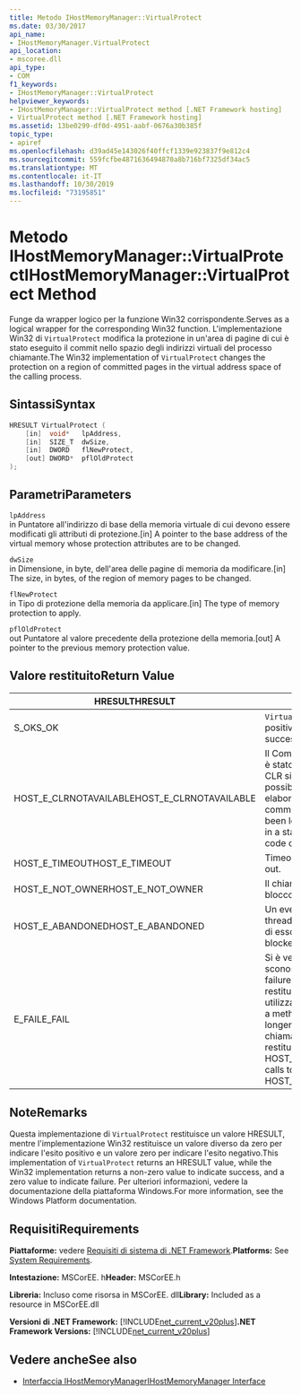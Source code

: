 ```yaml
---
title: Metodo IHostMemoryManager::VirtualProtect
ms.date: 03/30/2017
api_name:
- IHostMemoryManager.VirtualProtect
api_location:
- mscoree.dll
api_type:
- COM
f1_keywords:
- IHostMemoryManager::VirtualProtect
helpviewer_keywords:
- IHostMemoryManager::VirtualProtect method [.NET Framework hosting]
- VirtualProtect method [.NET Framework hosting]
ms.assetid: 13be0299-df0d-4951-aabf-0676a30b385f
topic_type:
- apiref
ms.openlocfilehash: d39ad45e143026f40ffcf1339e923837f9e812c4
ms.sourcegitcommit: 559fcfbe4871636494870a8b716bf7325df34ac5
ms.translationtype: MT
ms.contentlocale: it-IT
ms.lasthandoff: 10/30/2019
ms.locfileid: "73195851"
---
```

# <a name="ihostmemorymanagervirtualprotect-method"></a><span data-ttu-id="d7ebc-102">Metodo IHostMemoryManager::VirtualProtect</span><span class="sxs-lookup"><span data-stu-id="d7ebc-102">IHostMemoryManager::VirtualProtect Method</span></span>
<span data-ttu-id="d7ebc-103">Funge da wrapper logico per la funzione Win32 corrispondente.</span><span class="sxs-lookup"><span data-stu-id="d7ebc-103">Serves as a logical wrapper for the corresponding Win32 function.</span></span> <span data-ttu-id="d7ebc-104">L'implementazione Win32 di `VirtualProtect` modifica la protezione in un'area di pagine di cui è stato eseguito il commit nello spazio degli indirizzi virtuali del processo chiamante.</span><span class="sxs-lookup"><span data-stu-id="d7ebc-104">The Win32 implementation of `VirtualProtect` changes the protection on a region of committed pages in the virtual address space of the calling process.</span></span>  
  
## <a name="syntax"></a><span data-ttu-id="d7ebc-105">Sintassi</span><span class="sxs-lookup"><span data-stu-id="d7ebc-105">Syntax</span></span>  
  
```cpp  
HRESULT VirtualProtect (  
    [in]  void*   lpAddress,  
    [in]  SIZE_T  dwSize,  
    [in]  DWORD   flNewProtect,  
    [out] DWORD*  pflOldProtect  
);  
```  
  
## <a name="parameters"></a><span data-ttu-id="d7ebc-106">Parametri</span><span class="sxs-lookup"><span data-stu-id="d7ebc-106">Parameters</span></span>  
 `lpAddress`  
 <span data-ttu-id="d7ebc-107">in Puntatore all'indirizzo di base della memoria virtuale di cui devono essere modificati gli attributi di protezione.</span><span class="sxs-lookup"><span data-stu-id="d7ebc-107">[in] A pointer to the base address of the virtual memory whose protection attributes are to be changed.</span></span>  
  
 `dwSize`  
 <span data-ttu-id="d7ebc-108">in Dimensione, in byte, dell'area delle pagine di memoria da modificare.</span><span class="sxs-lookup"><span data-stu-id="d7ebc-108">[in] The size, in bytes, of the region of memory pages to be changed.</span></span>  
  
 `flNewProtect`  
 <span data-ttu-id="d7ebc-109">in Tipo di protezione della memoria da applicare.</span><span class="sxs-lookup"><span data-stu-id="d7ebc-109">[in] The type of memory protection to apply.</span></span>  
  
 `pflOldProtect`  
 <span data-ttu-id="d7ebc-110">out Puntatore al valore precedente della protezione della memoria.</span><span class="sxs-lookup"><span data-stu-id="d7ebc-110">[out] A pointer to the previous memory protection value.</span></span>  
  
## <a name="return-value"></a><span data-ttu-id="d7ebc-111">Valore restituito</span><span class="sxs-lookup"><span data-stu-id="d7ebc-111">Return Value</span></span>  
  
|<span data-ttu-id="d7ebc-112">HRESULT</span><span class="sxs-lookup"><span data-stu-id="d7ebc-112">HRESULT</span></span>|<span data-ttu-id="d7ebc-113">Descrizione</span><span class="sxs-lookup"><span data-stu-id="d7ebc-113">Description</span></span>|  
|-------------|-----------------|  
|<span data-ttu-id="d7ebc-114">S_OK</span><span class="sxs-lookup"><span data-stu-id="d7ebc-114">S_OK</span></span>|<span data-ttu-id="d7ebc-115">`VirtualProtect` ha restituito un esito positivo.</span><span class="sxs-lookup"><span data-stu-id="d7ebc-115">`VirtualProtect` returned successfully.</span></span>|  
|<span data-ttu-id="d7ebc-116">HOST_E_CLRNOTAVAILABLE</span><span class="sxs-lookup"><span data-stu-id="d7ebc-116">HOST_E_CLRNOTAVAILABLE</span></span>|<span data-ttu-id="d7ebc-117">Il Common Language Runtime (CLR) non è stato caricato in un processo oppure CLR si trova in uno stato in cui non è possibile eseguire codice gestito o elaborare la chiamata correttamente.</span><span class="sxs-lookup"><span data-stu-id="d7ebc-117">The common language runtime (CLR) has not been loaded into a process, or the CLR is in a state in which it cannot run managed code or process the call successfully.</span></span>|  
|<span data-ttu-id="d7ebc-118">HOST_E_TIMEOUT</span><span class="sxs-lookup"><span data-stu-id="d7ebc-118">HOST_E_TIMEOUT</span></span>|<span data-ttu-id="d7ebc-119">Timeout della chiamata.</span><span class="sxs-lookup"><span data-stu-id="d7ebc-119">The call timed out.</span></span>|  
|<span data-ttu-id="d7ebc-120">HOST_E_NOT_OWNER</span><span class="sxs-lookup"><span data-stu-id="d7ebc-120">HOST_E_NOT_OWNER</span></span>|<span data-ttu-id="d7ebc-121">Il chiamante non è il proprietario del blocco.</span><span class="sxs-lookup"><span data-stu-id="d7ebc-121">The caller does not own the lock.</span></span>|  
|<span data-ttu-id="d7ebc-122">HOST_E_ABANDONED</span><span class="sxs-lookup"><span data-stu-id="d7ebc-122">HOST_E_ABANDONED</span></span>|<span data-ttu-id="d7ebc-123">Un evento è stato annullato mentre un thread bloccato o Fiber era in attesa su di esso.</span><span class="sxs-lookup"><span data-stu-id="d7ebc-123">An event was canceled while a blocked thread or fiber was waiting on it.</span></span>|  
|<span data-ttu-id="d7ebc-124">E_FAIL</span><span class="sxs-lookup"><span data-stu-id="d7ebc-124">E_FAIL</span></span>|<span data-ttu-id="d7ebc-125">Si è verificato un errore irreversibile sconosciuto.</span><span class="sxs-lookup"><span data-stu-id="d7ebc-125">An unknown catastrophic failure occurred.</span></span> <span data-ttu-id="d7ebc-126">Quando un metodo restituisce E_FAIL, CLR non è più utilizzabile all'interno del processo.</span><span class="sxs-lookup"><span data-stu-id="d7ebc-126">When a method returns E_FAIL, the CLR is no longer usable within the process.</span></span> <span data-ttu-id="d7ebc-127">Le chiamate successive ai metodi di hosting restituiscono HOST_E_CLRNOTAVAILABLE.</span><span class="sxs-lookup"><span data-stu-id="d7ebc-127">Subsequent calls to hosting methods return HOST_E_CLRNOTAVAILABLE.</span></span>|  
  
## <a name="remarks"></a><span data-ttu-id="d7ebc-128">Note</span><span class="sxs-lookup"><span data-stu-id="d7ebc-128">Remarks</span></span>  
 <span data-ttu-id="d7ebc-129">Questa implementazione di `VirtualProtect` restituisce un valore HRESULT, mentre l'implementazione Win32 restituisce un valore diverso da zero per indicare l'esito positivo e un valore zero per indicare l'esito negativo.</span><span class="sxs-lookup"><span data-stu-id="d7ebc-129">This implementation of `VirtualProtect` returns an HRESULT value, while the Win32 implementation returns a non-zero value to indicate success, and a zero value to indicate failure.</span></span> <span data-ttu-id="d7ebc-130">Per ulteriori informazioni, vedere la documentazione della piattaforma Windows.</span><span class="sxs-lookup"><span data-stu-id="d7ebc-130">For more information, see the Windows Platform documentation.</span></span>  
  
## <a name="requirements"></a><span data-ttu-id="d7ebc-131">Requisiti</span><span class="sxs-lookup"><span data-stu-id="d7ebc-131">Requirements</span></span>  
 <span data-ttu-id="d7ebc-132">**Piattaforme:** vedere [Requisiti di sistema di .NET Framework](../../../../docs/framework/get-started/system-requirements.md).</span><span class="sxs-lookup"><span data-stu-id="d7ebc-132">**Platforms:** See [System Requirements](../../../../docs/framework/get-started/system-requirements.md).</span></span>  
  
 <span data-ttu-id="d7ebc-133">**Intestazione:** MSCorEE. h</span><span class="sxs-lookup"><span data-stu-id="d7ebc-133">**Header:** MSCorEE.h</span></span>  
  
 <span data-ttu-id="d7ebc-134">**Libreria:** Incluso come risorsa in MSCorEE. dll</span><span class="sxs-lookup"><span data-stu-id="d7ebc-134">**Library:** Included as a resource in MSCorEE.dll</span></span>  
  
 <span data-ttu-id="d7ebc-135">**Versioni di .NET Framework:** [!INCLUDE[net_current_v20plus](../../../../includes/net-current-v20plus-md.md)]</span><span class="sxs-lookup"><span data-stu-id="d7ebc-135">**.NET Framework Versions:** [!INCLUDE[net_current_v20plus](../../../../includes/net-current-v20plus-md.md)]</span></span>  
  
## <a name="see-also"></a><span data-ttu-id="d7ebc-136">Vedere anche</span><span class="sxs-lookup"><span data-stu-id="d7ebc-136">See also</span></span>

- [<span data-ttu-id="d7ebc-137">Interfaccia IHostMemoryManager</span><span class="sxs-lookup"><span data-stu-id="d7ebc-137">IHostMemoryManager Interface</span></span>](../../../../docs/framework/unmanaged-api/hosting/ihostmemorymanager-interface.md)
